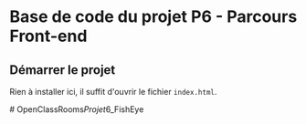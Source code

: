 # Base de code du projet P6 - Parcours Front-end

## Démarrer le projet

Rien à installer ici, il suffit d'ouvrir le fichier `index.html`.

#   O p e n C l a s s R o o m s _ P r o j e t _ 6 _ F i s h E y e  
 